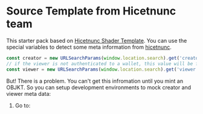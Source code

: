 # Source Template from Hicetnunc team

This starter pack based on [Hicetnunc Shader Template](https://github.com/hicetnunc2000/hicetnunc/tree/main/templates/html-shader-template). You can use the special variables to detect some meta information from [hicetnunc](https://www.hicetnunc.xyz/objkt/24115).

```javascript
const creator = new URLSearchParams(window.location.search).get('creator')
// if the viewer is not authenticated to a wallet, this value will be false
const viewer = new URLSearchParams(window.location.search).get('viewer')
```

But! There is a problem. You can't get this infromation until you mint an OBJKT. So you can setup development environments to mock creator and viewer meta data:

1. Go to:
```

```
